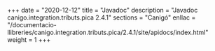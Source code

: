 +++
date        = "2020-12-12"
title       = "Javadoc"
description = "Javadoc canigo.integration.tributs.pica 2.4.1"
sections    = "Canigó"
enllac		= "/documentacio-llibreries/canigo.integration.tributs.pica/2.4.1/site/apidocs/index.html"
weight		= 1
+++
